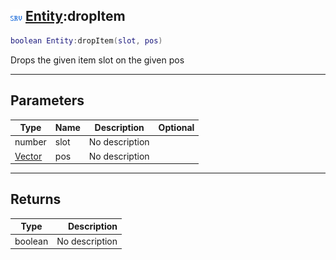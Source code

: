 ## ![server](.gitbook/assets/server.png) [Entity](./readme/Entity/README.md):dropItem

```lua
boolean Entity:dropItem(slot, pos)
```

Drops the given item slot on the given pos

------
## Parameters

| Type   | Name | Description | Optional |
| ------ | ---- | ----------- | -------: |
| number | slot | No description |  |
| [Vector](./readme/Vector/README.md) | pos | No description |  |


------
## Returns

| Type   | Description |
| ------ | ----------: |
| boolean | No description |

